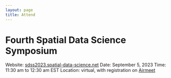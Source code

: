 ```yaml
---
layout: page
title: Attend
---
```


# Fourth Spatial Data Science Symposium


Website:  [sdss2023.spatial-data-science.net](http://sdss2023.spatial-data-science.net/)
Date: September 5, 2023
Time: 11:30 am to 12:30 am EST
Location: virtual, with registration on [Airmeet](https://www.airmeet.com/e/5b9bebf0-f574-11ed-ba17-6b737e1a0f4c)
